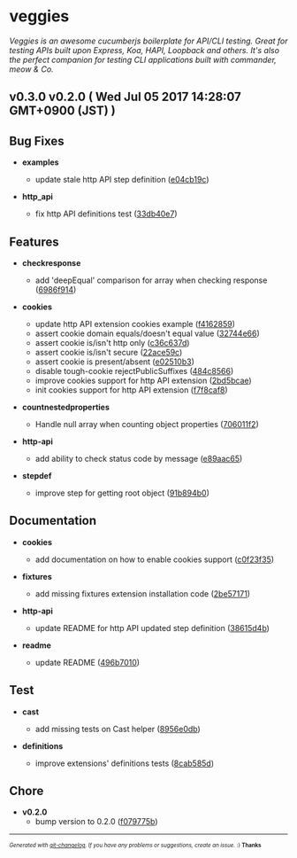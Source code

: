 # veggies

_Veggies is an awesome cucumberjs boilerplate for API/CLI testing. Great for testing APIs built upon Express, Koa, HAPI, Loopback and others. It's also the perfect companion for testing CLI applications built with commander, meow & Co._

## v0.3.0 v0.2.0 ( Wed Jul 05 2017 14:28:07 GMT+0900 (JST) )


## Bug Fixes

  - **examples**
    - update stale http API step definition
  ([e04cb19c](git@github.com:ekino/veggies/commit/e04cb19c57824c24dfa7a59009fe1851e84f6a81))

  - **http_api**
    - fix http API definitions test
  ([33db40e7](git@github.com:ekino/veggies/commit/33db40e76778b19c458fd54cd676ceba46b03375))




## Features

  - **checkresponse**
    - add 'deepEqual' comparison for array when checking response
  ([6986f914](git@github.com:ekino/veggies/commit/6986f9146dbd36a1f3f4fb426e736d8ffd1fbdcc))

  - **cookies**
    - update http API extension cookies example
  ([f4162859](git@github.com:ekino/veggies/commit/f416285983b95299786001e2148e7d0495a20bd0))
    - assert cookie domain equals/doesn't equal value
  ([32744e66](git@github.com:ekino/veggies/commit/32744e668cdf13499934f8a4028843e863888bac))
    - assert cookie is/isn't http only
  ([c36c637d](git@github.com:ekino/veggies/commit/c36c637dd9026d290552ff0bf98da246709b21f7))
    - assert cookie is/isn't secure
  ([22ace59c](git@github.com:ekino/veggies/commit/22ace59cb514a24d2c7af104125ceddd15de989e))
    - assert cookie is present/absent
  ([e02510b3](git@github.com:ekino/veggies/commit/e02510b35da6786a12386fb8d043fea354fc9c1f))
    - disable tough-cookie rejectPublicSuffixes
  ([484c8566](git@github.com:ekino/veggies/commit/484c8566459b8e3efc48b918cd72b66a96a70203))
    - improve cookies support for http API extension
  ([2bd5bcae](git@github.com:ekino/veggies/commit/2bd5bcae5d43bf6332c9d24bee1b3734a977287b))
    - init cookies support for http API extension
  ([f7f8caf8](git@github.com:ekino/veggies/commit/f7f8caf835c20ce2a484dbdd80c82ee71b7a5fd5))

  - **countnestedproperties**
    - Handle null array when counting object properties
  ([706011f2](git@github.com:ekino/veggies/commit/706011f28edb89ec52f909887391a07d6c2af75c))

  - **http-api**
    - add ability to check status code by message
  ([e89aac65](git@github.com:ekino/veggies/commit/e89aac65e481c4eacccf8628dd317a25bf482aee))

  - **stepdef**
    - improve step for getting root object
  ([91b894b0](git@github.com:ekino/veggies/commit/91b894b0f033b00503c2f57b5728a475b6fdd0e5))




## Documentation

  - **cookies**
    - add documentation on how to enable cookies support
  ([c0f23f35](git@github.com:ekino/veggies/commit/c0f23f358d096c2724771c7e630fe7e01bb00eb6))

  - **fixtures**
    - add missing fixtures extension installation code
  ([2be57171](git@github.com:ekino/veggies/commit/2be57171701d0ec0e90d17224b13f8404cde58b5))

  - **http-api**
    - update README for http API updated step definition
  ([38615d4b](git@github.com:ekino/veggies/commit/38615d4b91f54b1a5ca8028990db87a11ad27735))

  - **readme**
    - update README
  ([496b7010](git@github.com:ekino/veggies/commit/496b7010f1003882f3f8c2f0f84fb383f8cc68a5))




## Test

  - **cast**
    - add missing tests on Cast helper
  ([8956e0db](git@github.com:ekino/veggies/commit/8956e0db23b188d8af3c0c01d64d6073f37ba94b))

  - **definitions**
    - improve extensions' definitions tests
  ([8cab585d](git@github.com:ekino/veggies/commit/8cab585d8f0a80ae6cec3e14a38a08ee9273bc76))




## Chore

  - **v0.2.0**
    - bump version to 0.2.0
  ([f079775b](git@github.com:ekino/veggies/commit/f079775bb761abfa85f3b7323bf86bb158485f42))





---
<sub><sup>*Generated with [git-changelog](https://github.com/rafinskipg/git-changelog). If you have any problems or suggestions, create an issue.* :) **Thanks** </sub></sup>
